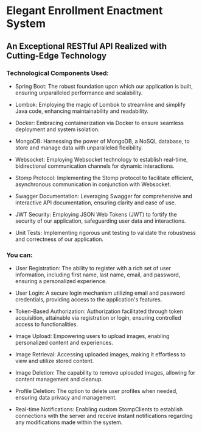 # Elegant Enrollment Enactment System

## An Exceptional RESTful API Realized with Cutting-Edge Technology

### Technological Components Used: 

- Spring Boot: The robust foundation upon which our application is built, ensuring unparalleled performance and scalability.

- Lombok: Employing the magic of Lombok to streamline and simplify Java code, enhancing maintainability and readability.

- Docker: Embracing containerization via Docker to ensure seamless deployment and system isolation.

- MongoDB: Harnessing the power of MongoDB, a NoSQL database, to store and manage data with unparalleled flexibility.

- Websocket: Employing Websocket technology to establish real-time, bidirectional communication channels for dynamic interactions.

- Stomp Protocol: Implementing the Stomp protocol to facilitate efficient, asynchronous communication in conjunction with Websocket.

- Swagger Documentation: Leveraging Swagger for comprehensive and interactive API documentation, ensuring clarity and ease of use.

- JWT Security: Employing JSON Web Tokens (JWT) to fortify the security of our application, safeguarding user data and interactions.

- Unit Tests: Implementing rigorous unit testing to validate the robustness and correctness of our application.

### You can:

- User Registration: The ability to register with a rich set of user information, including first name, last name, email, and password, ensuring a personalized experience.

- User Login: A secure login mechanism utilizing email and password credentials, providing access to the application's features.

- Token-Based Authorization: Authorization facilitated through token acquisition, attainable via registration or login, ensuring controlled access to functionalities.

- Image Upload: Empowering users to upload images, enabling personalized content and experiences.

- Image Retrieval: Accessing uploaded images, making it effortless to view and utilize stored content.

- Image Deletion: The capability to remove uploaded images, allowing for content management and cleanup.

- Profile Deletion: The option to delete user profiles when needed, ensuring data privacy and management.

- Real-time Notifications: Enabling custom StompClients to establish connections with the server and receive instant notifications regarding any modifications made within the system.

